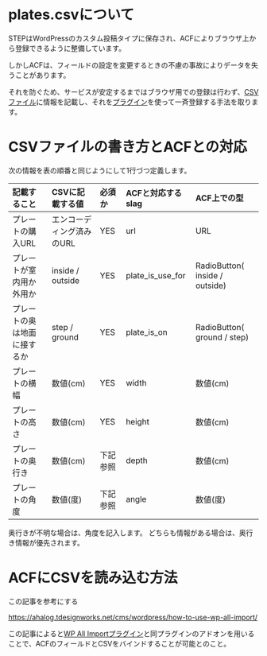 # plates.csvについて

STEPはWordPressのカスタム投稿タイプに保存され、ACFによりブラウザ上から登録できるように整備しています。

しかしACFは、フィールドの設定を変更するときの不慮の事故によりデータを失うことがあります。

それを防ぐため、サービスが安定するまではブラウザ用での登録は行わず、[CSVファイル](/Code/DB/plates.csv)に情報を記載し、それを[プラグイン](http://www.wpallimport.com/)を使って一斉登録する手法を取ります。

# CSVファイルの書き方とACFとの対応

次の情報を表の順番と同じようにして1行づつ定義します。

|記載すること|CSVに記載する値|必須か|ACFと対応するslag|ACF上での型|
|:-|:-|:-|:-|:-|
|プレートの購入URL|エンコーディング済みのURL|YES|url|URL|
|プレートが室内用か外用か|inside / outside|YES|plate_is_use_for|RadioButton( inside / outside)|
|プレートの奥は地面に接するか|step / ground|YES|plate_is_on|RadioButton( ground / step)|
|プレートの横幅|数値(cm)|YES|width|数値(cm)|
|プレートの高さ|数値(cm)|YES|height|数値(cm)|
|プレートの奥行き|数値(cm)|下記参照|depth|数値(cm)|
|プレートの角度|数値(度)|下記参照|angle|数値(度)|

奥行きが不明な場合は、角度を記入します。
どちらも情報がある場合は、奥行き情報が優先されます。

# ACFにCSVを読み込む方法

この記事を参考にする

https://ahalog.tdesignworks.net/cms/wordpress/how-to-use-wp-all-import/

この記事によると[WP All Importプラグイン](http://www.wpallimport.com/)と同プラグインのアドオンを用いることで、ACFのフィールドとCSVをバインドすることが可能とのこと。